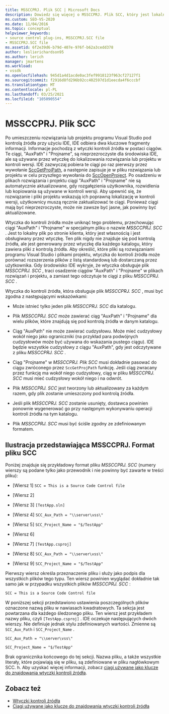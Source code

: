 ```yaml
---
title: MSSCCPRJ. Plik SCC | Microsoft Docs
description: Dowiedz się więcej o MSSCCPRJ. Plik SCC, który jest lokalnym plikiem po stronie klienta używanym przez wtyczkę kontroli źródła, która współpracuje z zestawem SDK programu Visual Studio.
ms.custom: SEO-VS-2020
ms.date: 11/04/2016
ms.topic: conceptual
helpviewer_keywords:
- source control plug-ins, MSSCCPRJ.SCC file
- MSSCCPRJ.SCC file
ms.assetid: 6f2e39d6-b79d-407e-976f-b62a3cedd378
author: leslierichardson95
ms.author: lerich
manager: jmartens
ms.workload:
- vssdk
ms.openlocfilehash: 945d1a4d1acde0ac3fef9918123f963cf27127f1
ms.sourcegitcommit: f2916d8fd296b92cc402597d1d1eecda4f6cccbf
ms.translationtype: MT
ms.contentlocale: pl-PL
ms.lasthandoff: 03/25/2021
ms.locfileid: "105090554"
---
```

# <a name="mssccprjscc-file"></a>MSSCCPRJ. Plik SCC
Po umieszczeniu rozwiązania lub projektu programu Visual Studio pod kontrolą źródła przy użyciu IDE, IDE odbiera dwa kluczowe fragmenty informacji. Informacje pochodzą z wtyczki kontroli źródła w postaci ciągów. Te ciągi, "AuxPath" i "Projname", są nieprzezroczyste dla środowiska IDE, ale są używane przez wtyczkę do lokalizowania rozwiązania lub projektu w kontroli wersji. IDE zazwyczaj pobiera te ciągi po raz pierwszy przez wywołanie [SccGetProjPath](../extensibility/sccgetprojpath-function.md), a następnie zapisuje je w pliku rozwiązania lub projektu w celu przyszłego wywołania do [SccOpenProject](../extensibility/sccopenproject-function.md). Po osadzeniu w plikach rozwiązania i projektu ciągi "AuxPath" i "Projname" nie są automatycznie aktualizowane, gdy rozgałęzienia użytkownika, rozwidlenia lub kopiowania są używane w kontroli wersji. Aby upewnić się, że rozwiązanie i pliki projektu wskazują ich poprawną lokalizację w kontroli wersji, użytkownicy muszą ręcznie zaktualizować te ciągi. Ponieważ ciągi mają być nieprzezroczyste, może nie zawsze być jasne, jak powinny być aktualizowane.

 Wtyczka do kontroli źródła może uniknąć tego problemu, przechowując ciągi "AuxPath" i "Projname" w specjalnym pliku o nazwie *MSSCCPRJ. SCC* . Jest to lokalny plik po stronie klienta, który jest własnością i jest obsługiwany przez wtyczkę. Ten plik nigdy nie znajduje się pod kontrolą źródła, ale jest generowany przez wtyczkę dla każdego katalogu, który zawiera pliki z kontrolą źródła. Aby określić, które pliki są rozwiązaniami programu Visual Studio i plikami projektu, wtyczka do kontroli źródła może porównać rozszerzenia plików z listą standardową lub dostarczaną przez użytkownika. Gdy środowisko IDE wykryje, że wtyczka obsługuje plik *MSSCCPRJ. SCC* , traci osadzenie ciągów "AuxPath" i "Projname" w plikach rozwiązań i projektu, a zamiast tego odczytuje te ciągi z pliku *MSSCCPRJ. SCC* .

 Wtyczka do kontroli źródła, która obsługuje plik *MSSCCPRJ. SCC* , musi być zgodna z następującymi wskazówkami:

- Może istnieć tylko jeden plik *MSSCCPRJ. SCC* dla katalogu.

- Plik *MSSCCPRJ. SCC* może zawierać ciąg "AuxPath" i "Projname" dla wielu plików, które znajdują się pod kontrolą źródła w danym katalogu.

- Ciąg "AuxPath" nie może zawierać cudzysłowu. Może mieć cudzysłowy wokół niego jako ograniczniki (na przykład para podwójnych cudzysłowów może być używana do wskazania pustego ciągu). IDE będzie wszystkie cudzysłowy z ciągu "AuxPath", gdy jest odczytywane z pliku *MSSCCPRJ. SCC* .

- Ciąg "Projname" w *MSSCCPRJ. Plik SCC* musi dokładnie pasować do ciągu zwróconego przez `SccGetProjPath` funkcję. Jeśli ciąg zwracany przez funkcję ma wokół niego cudzysłowy, ciąg w pliku *MSSCCPRJ. SCC* musi mieć cudzysłowy wokół niego i na odwrót.

- Plik *MSSCCPRJ. SCC* jest tworzony lub aktualizowany za każdym razem, gdy plik zostanie umieszczony pod kontrolą źródła.

- Jeśli plik *MSSCCPRJ. SCC* zostanie usunięty, dostawca powinien ponownie wygenerować go przy następnym wykonywaniu operacji kontroli źródła na tym katalogu.

- Plik *MSSCCPRJ. SCC* musi być ściśle zgodny ze zdefiniowanym formatem.

## <a name="an-illustration-of-the-mssccprjscc-file-format"></a>Ilustracja przedstawiająca MSSCCPRJ. Format pliku SCC
 Poniżej znajduje się przykładowy format pliku *MSSCCPRJ. SCC* (numery wierszy są podane tylko jako przewodnik i nie powinny być zawarte w treści pliku):

- [Wiersz 1] `SCC = This is a Source Code Control file`

- [Wiersz 2]

- [Wiersz 3] `[TestApp.sln]`

- [Wiersz 4] `SCC_Aux_Path = "\\server\vss\"`

- [Wiersz 5] `SCC_Project_Name = "$/TestApp"`

- [Wiersz 6]

- [Wiersz 7] `[TestApp.csproj]`

- [Wiersz 8] `SCC_Aux_Path = "\\server\vss\"`

- [Wiersz 9] `SCC_Project_Name = "$/TestApp"`

 Pierwszy wiersz określa przeznaczenie pliku i służy jako podpis dla wszystkich plików tego typu. Ten wiersz powinien wyglądać dokładnie tak samo jak w przypadku wszystkich plików *MSSCCPRJ. SCC* :

 `SCC = This is a Source Code Control file`

 W poniższej sekcji przedstawiono ustawienia poszczególnych plików oznaczone nazwą pliku w nawiasach kwadratowych. Ta sekcja jest powtarzana dla każdego śledzonego pliku. Ten wiersz jest przykładem nazwy pliku, czyli `[TestApp.csproj]` . IDE oczekuje następujących dwóch wierszy. Nie definiuje jednak stylu zdefiniowanych wartości. Zmienne są `SCC_Aux_Path` i `SCC_Project_Name` .

 `SCC_Aux_Path = "\\server\vss\"`

 `SCC_Project_Name = "$/TestApp"`

 Brak ogranicznika końcowego do tej sekcji. Nazwa pliku, a także wszystkie literały, które pojawiają się w pliku, są zdefiniowane w pliku nagłówkowym SCC. h. Aby uzyskać więcej informacji, zobacz [ciągi używane jako klucze do znajdowania wtyczki kontroli źródła](../extensibility/strings-used-as-keys-for-finding-a-source-control-plug-in.md).

## <a name="see-also"></a>Zobacz też
- [Wtyczki kontroli źródła](../extensibility/source-control-plug-ins.md)
- [Ciągi używane jako klucze do znajdowania wtyczki kontroli źródła](../extensibility/strings-used-as-keys-for-finding-a-source-control-plug-in.md)
